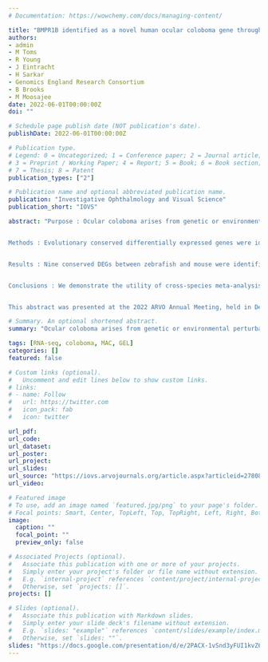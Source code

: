 ```yaml
---
# Documentation: https://wowchemy.com/docs/managing-content/

title: "BMPR1B identified as a novel human ocular coloboma gene through cross-species meta-analysis"
authors: 
- admin
- M Toms
- R Young
- J Eintracht
- H Sarkar
- Genomics England Research Consortium
- B Brooks
- M Moosajee
date: 2022-06-01T00:00:00Z
doi: ""

# Schedule page publish date (NOT publication's date).
publishDate: 2022-06-01T00:00:00Z

# Publication type.
# Legend: 0 = Uncategorized; 1 = Conference paper; 2 = Journal article;
# 3 = Preprint / Working Paper; 4 = Report; 5 = Book; 6 = Book section;
# 7 = Thesis; 8 = Patent
publication_types: ["2"]

# Publication name and optional abbreviated publication name.
publication: "Investigative Ophthalmology and Visual Science"
publication_short: "IOVS"

abstract: "Purpose : Ocular coloboma arises from genetic or environmental perturbations which inhibit optic fissure fusion in early eye development. Despite high genetic heterogeneity, 70-85% of patients remain molecularly undiagnosed. We report BMPR1B as a novel causative gene using cross-species comparative meta-analysis.


Methods : Evolutionary conserved differentially expressed genes were identified through in silico analysis of mouse and zebrafish datasets over time points covering optic fissure closure. In situ hybridization, morpholino bmpr1b gene knockdown and human mRNA rescue experiments were performed in zebrafish to confirm spatiotemporal gene expression and phenotype. We interrogated the UK 100,000 Genomes Project for putative pathogenic variants within a cohort of genetically undiagnosed MAC (microphthalmia/anophthalmia/coloboma) probands.


Results : Nine conserved DEGs between zebrafish and mouse were identified. Expression was shown in the optic fissure, periocular mesenchyme cells or ciliary marginal zone. Knockdown of bmpr1b revealed a coloboma and microphthalmia phenotype. Novel pathogenic variants in BMPR1B were identified in 4 unrelated MAC families. We show BMPR1B rescued the knockdown phenotype, however mRNA carrying the patient-specific variants failed. confirming the loss of function impact of the variants on BMPR1B.


Conclusions : We demonstrate the utility of cross-species meta-analysis to identify novel coloboma disease-causing genes, including BMPR1B. There is potential to increase the diagnostic yield for new and unsolved patients, whilst adding to our understanding of the genetic basis of optic fissure morphogenesis.


This abstract was presented at the 2022 ARVO Annual Meeting, held in Denver, CO, May 1-4, 2022."

# Summary. An optional shortened abstract.
summary: "Ocular coloboma arises from genetic or environmental perturbations which inhibit optic fissure fusion in early eye development. Despite high genetic heterogeneity, 70-85% of patients remain molecularly undiagnosed. We report BMPR1B as a novel causative gene using cross-species comparative meta-analysis."

tags: [RNA-seq, coloboma, MAC, GEL]
categories: []
featured: false

# Custom links (optional).
#   Uncomment and edit lines below to show custom links.
# links:
# - name: Follow
#   url: https://twitter.com
#   icon_pack: fab
#   icon: twitter

url_pdf:
url_code:
url_dataset:
url_poster:
url_project:
url_slides:
url_source: "https://iovs.arvojournals.org/article.aspx?articleid=2780849"
url_video:

# Featured image
# To use, add an image named `featured.jpg/png` to your page's folder. 
# Focal points: Smart, Center, TopLeft, Top, TopRight, Left, Right, BottomLeft, Bottom, BottomRight.
image:
  caption: ""
  focal_point: ""
  preview_only: false

# Associated Projects (optional).
#   Associate this publication with one or more of your projects.
#   Simply enter your project's folder or file name without extension.
#   E.g. `internal-project` references `content/project/internal-project/index.md`.
#   Otherwise, set `projects: []`.
projects: []

# Slides (optional).
#   Associate this publication with Markdown slides.
#   Simply enter your slide deck's filename without extension.
#   E.g. `slides: "example"` references `content/slides/example/index.md`.
#   Otherwise, set `slides: ""`.
slides: "https://docs.google.com/presentation/d/e/2PACX-1vSnd3yFUI1kvZ6ftlYKNlhPdIvfWIekuUKVQbAEk_c_uDz6C6vq6XwP1JWpmM_NPyIG18F2rnBKQYPA/pub?start=false&loop=false&delayms=3000"
---
```

